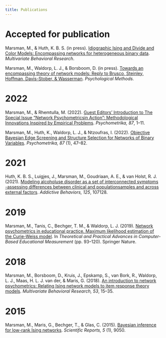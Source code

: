 ```yaml
---
title: Publications
---
```




# Accepted for publication

Marsman, M., & Huth, K. B. S. (in press). [Idiographic Ising and Divide and Color Models: Encompassing networks for heterogeneous binary data](https://doi.org/10.31234/osf.io/h3ka5). *Multivariate Behavioral Research*.

Marsman, M., Waldorp, L. J., & Borsboom, D. (in press). [Towards an encompassing theory of network models: Reply to Brusco, Steinley, Hoffman, Davis-Stober, & Wasserman](https://doi.org/10.31234/osf.io/n98qt). *Psychological Methods.* 


# 2022

Marsman, M., & Rhemtulla, M. (2022). 
[Guest Editors’ Introduction to The Special Issue “Network Psychometricsin Action”: Methodological Innovations Inspired by Empirical Problems](https://doi.org/10.1007/s11336-022-09861-x). *Psychometrika, 87*, 1–11.


Marsman, M., Huth, K., Waldorp, L. J., & Ntzoufras, I. (2022). [Objective Bayesian Edge Screening and
Structure Selection for Networks of Binary Variables](https://doi.org/10.1007/s11336-022-09848-8). *Psychometrika, 87* (1), 47–82. 



# 2021

Huth, K. B. S., Luigjes, J., Marsman, M., Goudriaan, A. E., & van Holst, R. J. (2021). 
[Modeling alcoholuse disorder as a set of interconnected symptoms -assessing differences between clinical and populationsamples and across external factors](https://doi.org/10.1016/j.addbeh.2021.107128). *Addictive Behaviors, 125*, 107128. 



# 2019 

Marsman, M., Tanis, C., Bechger, T. M., & Waldorp, L. J. (2019). 
[Network psychometrics in educational practice. Maximum likelihood estimation of the Curie-Weiss model](https://link.springer.com/chapter/10.1007/978-3-030-18480-3_5). In *Theoretical and Practical Advances in Computer-Based Educational Measurement* (pp. 93–120). Springer Nature.


# 2018 

Marsman, M., Borsboom, D., Kruis, J., Epskamp, S., van Bork, R., Waldorp, L. J., Maas, H. L. J. van der,
& Maris, G. (2018). 
[An introduction to network psychometrics: Relating Ising network models to item response theory models](https://doi.org/10.1080/00273171.2017.1379379). *Multivariate Behavioral Research, 53*, 15–35.


# 2015 

Marsman, M., Maris, G., Bechger, T., & Glas, C. (2015). [Bayesian inference for low-rank Ising networks](https://doi.org/10.1038/srep09050).
*Scientific Reports, 5* (1), 9050.





